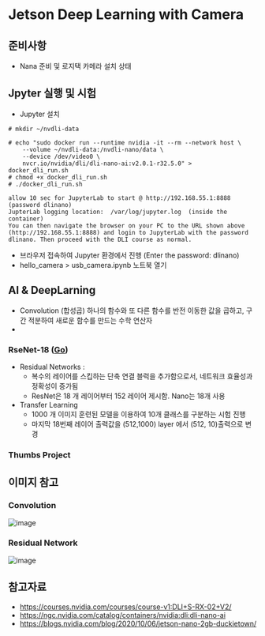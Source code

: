 # Jetson Deep Learning with Camera
## 준비사항
- Nana 준비 및 로지택 카메라 설치 상태

## Jpyter 실행 및 시험
- Jupyter 설치
```
# mkdir ~/nvdli-data

# echo "sudo docker run --runtime nvidia -it --rm --network host \
    --volume ~/nvdli-data:/nvdli-nano/data \
    --device /dev/video0 \ 
    nvcr.io/nvidia/dli/dli-nano-ai:v2.0.1-r32.5.0" >  docker_dli_run.sh
# chmod +x docker_dli_run.sh
# ./docker_dli_run.sh 
    
allow 10 sec for JupyterLab to start @ http://192.168.55.1:8888 (password dlinano)
JupterLab logging location:  /var/log/jupyter.log  (inside the container)
You can then navigate the browser on your PC to the URL shown above (http://192.168.55.1:8888) and login to JupyterLab with the password dlinano. Then proceed with the DLI course as normal.    
```
- 브라우저 접속하여 Jupyter 환경에서 진행 (Enter the password: dlinano)
- hello_camera > usb_camera.ipynb 노트북 열기
 
## AI & DeepLarning 
- Convolution (합성곱) 하나의 함수와 또 다른 함수를 반전 이동한 값을 곱하고, 구간 적분하여 새로운 함수를 만드는 수학 연산자
- 
### RseNet-18 ([Go](https://courses.nvidia.com/courses/course-v1:DLI+S-RX-02+V2/courseware/b2e02e999d9247eb8e33e893ca052206/26aa9f8bdaa948d9b068a8275c89e546/?child=first))
- Residual Networks : 
  - 복수의 레이어를 스킵하는 단축 연결 블럭을 추가함으로서, 네트워크 효율성과 정확성이 증가됨
  - ResNet은 18 개 레이어부터 152 레이어 제시함. Nano는 18개 사용
- Transfer Learning 
  - 1000 개 이미지 훈련된 모델을 이용하여 10개 클래스를 구분하는 시험 진행 
  - 마지막 18번째 레이어 출력값을 (512,1000) layer 에서 (512, 10)출력으로 변경
### Thumbs Project

## 이미지 참고
### Convolution
![image](https://user-images.githubusercontent.com/11453229/125649165-b84cb846-f732-4565-9683-7c963490a7d2.png)
### Residual Network
![image](https://user-images.githubusercontent.com/11453229/125651360-09b74b30-a75d-4ce7-a390-f2590b639c25.png)

## 참고자료
- https://courses.nvidia.com/courses/course-v1:DLI+S-RX-02+V2/
- https://ngc.nvidia.com/catalog/containers/nvidia:dli:dli-nano-ai
- https://blogs.nvidia.com/blog/2020/10/06/jetson-nano-2gb-duckietown/
